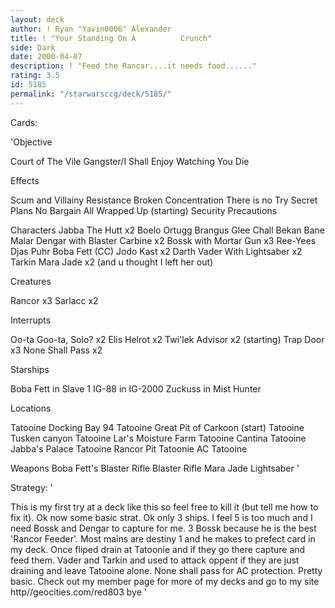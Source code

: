 ```yaml
---
layout: deck
author: ! Ryan "Yavin0006" Alexander
title: ! "Your Standing On A          Crunch"
side: Dark
date: 2000-04-07
description: ! "Feed the Rancar....it needs food......"
rating: 3.5
id: 5185
permalink: "/starwarsccg/deck/5185/"
---
```

Cards: 

'Objective

Court of The Vile Gangster/I Shall Enjoy Watching You Die

Effects

Scum and Villainy
Resistance
Broken Concentration
There is no Try
Secret Plans
No Bargain
All Wrapped Up (starting)
Security Precautions

Characters
Jabba The Hutt x2
Boelo
Ortugg
Brangus Glee
Chall Bekan
Bane Malar
Dengar with Blaster Carbine x2
Bossk with Mortar Gun x3
Ree-Yees
Djas Puhr
Boba Fett (CC)
Jodo Kast x2
Darth Vader With Lightsaber x2
Tarkin
Mara Jade x2 (and u thought I left her out)

Creatures

Rancor x3
Sarlacc x2

Interrupts

Oo-ta Goo-ta, Solo? x2
Elis Helrot x2
Twi'lek Advisor x2 (starting)
Trap Door x3
None Shall Pass x2

Starships

Boba Fett in Slave 1
IG-88 in IG-2000
Zuckuss in Mist Hunter

Locations

Tatooine Docking Bay 94
Tatooine Great Pit of Carkoon (start)
Tatooine Tusken canyon
Tatooine Lar's Moisture Farm
Tatooine Cantina
Tatooine Jabba's Palace
Tatooine Rancor Pit
Tatoonie AC
Tatooine

Weapons
Boba Fett's Blaster Rifle
Blaster Rifle
Mara Jade Lightsaber
'

Strategy: '

This is my first try at a deck like this so feel free to kill it (but tell me how to fix it). Ok now some basic strat. Ok only 3 ships. I feel 5 is too much and I need Bossk and Dengar to capture for me. 3 Bossk because he is the best 'Rancor Feeder'. Most mains are destiny 1 and he makes to prefect card in my deck. Once fliped drain at Tatoonie and if they go there capture and feed them. Vader and Tarkin and used to attack oppent if they are just draining and leave Tatooine alone. None shall pass for AC protection. Pretty basic. Check out my member page for more of my decks and go to my site http//geocities.com/red803  bye  '
